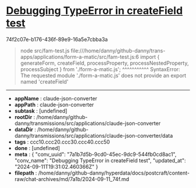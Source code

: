 # [Debugging TypeError in createField test](https://claude.ai/chat/7a1b7d5b-9cd0-45ec-9dc9-544fb0cd8ac1)

74f2c07e-b176-436f-89e9-16a5e7cbba3a

> node src/fam-test.js
file:///home/danny/github-danny/trans-apps/applications/form-a-matic/src/fam-test.js:6
import { generateForm, createField, processProperty, processNestedProperty, processSubject } from './form-a-matic.js';
                       ^^^^^^^^^^^
SyntaxError: The requested module './form-a-matic.js' does not provide an export named 'createField'

---

* **appName** : claude-json-converter
* **appPath** : claude-json-converter
* **subtask** : [undefined]
* **rootDir** : /home/danny/github-danny/transmissions/src/applications/claude-json-converter
* **dataDir** : /home/danny/github-danny/transmissions/src/applications/claude-json-converter/data
* **tags** : ccc10.ccc20.ccc30.ccc40.ccc50
* **done** : [undefined]
* **meta** : {
  "conv_uuid": "7a1b7d5b-9cd0-45ec-9dc9-544fb0cd8ac1",
  "conv_name": "Debugging TypeError in createField test",
  "updated_at": "2024-09-11T19:31:02.460366Z"
}
* **filepath** : /home/danny/github-danny/hyperdata/docs/postcraft/content-raw/chat-archives/md/7a1b/2024-09-11_74f.md